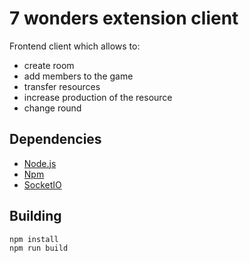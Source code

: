# 7 wonders extension client
Frontend client which allows to:
- create room
- add members to the game
- transfer resources
- increase production of the resource
- change round

## Dependencies
- [Node.js](https://nodejs.org)
- [Npm](https://www.npmjs.com)
- [SocketIO](https://socket.io/)
## Building
```
npm install
npm run build
```

